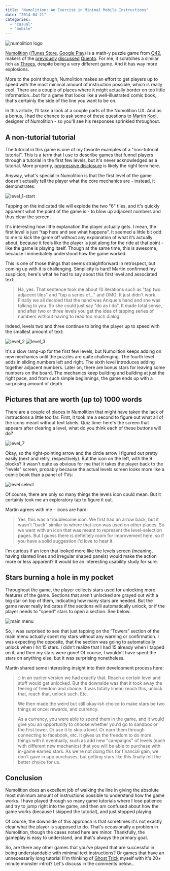 ```yaml
---
title: "Numolition: An Exercise in Minimal Mobile Instructions"
date: "2014-04-21"
categories: 
  - "casual"
  - "mobile"
---
```


![numolition logo](images/logo1.png)

[Numolition](http://www.numolition.com/) ([iTunes Store](https://itunes.apple.com/app/id824164747), [Google Play](https://play.google.com/store/apps/details?id=com.q42.numolition)) is a math-y puzzle game from [Q42](http://q42.com/), makers of the [previously](http://www.thatgamesux.com/post/quento-shaking-my-iphone-makes-me-sad) [discussed](http://www.thatgamesux.com/post/quento-when-a-title-screen-meets-a-tutorial) [Quento](http://quento.com/). For me, it scratches a similar itch as [Threes](http://asherv.com/threes/), despite being a very different game. And it has way more explosions.

More to the point though, Numolition makes an effort to get players up to speed with the most minimal amount of instruction possible, which is really cool. There are a couple of places where it might actually border on too little information...but for a game that looks like a well-illustrated comic book, that's certainly the side of the line you want to be on.

In this article, I'll take a look at a couple parts of the Numolition UX. And as a bonus, I had the chance to ask some of these questions to [Martin Kool](https://twitter.com/mrtnkl), designer of Numolition - so you'll see his responses sprinkled throughout.

## A non-tutorial tutorial

The tutorial in this game is one of my favorite examples of a "non-tutorial tutorial". This is a term that I use to describe games that funnel players through a tutorial in the first few levels, but it's never acknowledged as a tutorial. More properly, [progressive disclosure](https://en.wikipedia.org/wiki/Progressive_disclosure) is likely the right term here.

Anyway, what's special in Numolition is that the first level of the game doesn't actually tell the player what the core mechanics are - instead, it demonstrates:

![level_1-start](images/level_1-start.png)

Tapping on the indicated tile will explode the two "6" tiles, and it's quickly apparent what the point of the game is - to blow up adjacent numbers and thus clear the screen.

It's interesting how little explanation the player actually gets. I mean, the first level is just “tap here and see what happens”. It seemed a little bit odd to me to kick the game off without any explanation of what it’s actually about, because it feels like the player is just along for the ride at that point - like the game is playing itself. Though at the same time, this is awesome, because I immediately understood how the game worked.

This is one of those things that seems straightforward in retrospect, but coming up with it is challenging. Simplicity is hard! Martin confirmed my suspicion; here's what he had to say about this first level and associated text:

> Ha, yes. That sentence took me about 10 iterations such as "tap two adjacent tiles" and "tap a series of..." and OMG. It just didn't work. Finally we all decided that the hand was Anique's hand and she was talking to you. So she could just say "do as I do". It made total sense, and after two or three levels you get the idea of tapping series of numbers without having to read too much dialog.

Indeed, levels two and three continue to bring the player up to speed with the smallest amount of text:

![level_2](images/level_2.png)
![level_3](images/level_3.png)

It's a slow ramp-up for the first few levels, but Numolition keeps adding on new mechanics until the puzzles are quite challenging. The fourth level adds in sliding numbers left and right. The sixth level introduces adding together adjacent numbers. Later on, there are bonus stars for leaving some numbers on the board. The mechanics keep building and building at just the right pace, and from such simple beginnings, the game ends up with a surprising amount of depth.

## Pictures that are worth (up to) 1000 words

There are a couple of places in Numolition that might have taken the lack of instructions a little too far. First, it took me a second to figure out what all of the icons meant without text labels. Quiz time: here's the screen that appears after clearing a level, what do you think each of these buttons will do?

![level_7](images/level_7.png)

Okay, so the right-pointing arrow and the circle arrow I figured out pretty easily (next and retry, respectively). But the icon on the left, with the 9 blocks? It wasn't quite as obvious for me that it takes the player back to the "levels" screen, probably because the actual levels screen looks more like a comic book than a panel of TVs:

![level select](images/level-select.png)

Of course, there are only so many things the levels icon could mean. But it certainly took me an exploratory tap to figure it out.

Martin agrees with me - icons are hard:

> Yes, this was a troublesome icon. We first had an arrow back, but it wasn't "back" similar to where that icon was used on other places. So we went with an icon that was meant to represent the level-selection pages. But I guess there is definitely room for improvement here, so if you have a solid suggestion I'd love to hear it.

I'm curious if an icon that looked more like the levels screen (meaning, having slanted lines and irregular shaped panels) would make the action more or less apparent? It would be an interesting usability study for sure.

## Stars burning a hole in my pocket

Throughout the game, the player collects stars used for unlocking more features of the game. Sections that aren't unlocked are grayed out with a big star on top of them, indicating how many stars are needed. But the game never really indicates if the sections will automatically unlock, or if the player needs to "spend" stars to open a section. See below:

![main menu](images/main-menu.png)

So, I was surprised to see that just tapping on the “Towers” section of the main menu actually spent my stars without any warning or confirmation. I was expecting the opposite, that the section was going to automatically unlock when I hit 15 stars. I didn’t realize that I had 15 already when I tapped on it, and then my stars were gone! Of course, I wouldn’t have spent the stars on anything else, but it was surprising nonetheless.

Martin shared some interesting insight into their development process here:

> :) in an earlier version we had exactly that. Reach a certain level and stuff would get unlocked. But the downside was that it took away the feeling of freedom and choice. It was totally linear: reach this, unlock that, reach that, unlock such. Etc.
> 
> We then made the weird but still okay-ish choice to make stars be two things at once: rewards, and currency.
> 
> As a currency, you were able to spend them in the game, and it would give you an opportunity to choose whether you'd go to sandbox or the first tower. Or use it to skip a level. Or earn them through connecting to facebook, etc. It gives us the freedom to do more things with it eventually, such as add new "campaigns" of levels (each with different new mechanics) that you will be able to purchase with in-game earned stars. As we're not doing this for financial gain, we don't gave in app purchases, but getting stars like this finally felt the better choice for us.

## Conclusion

Numolition does an excellent job of walking the line in giving the absolute most minimum amount of instructions possible to understand how the game works. I have played through so many game tutorials where I lose patience and try to jump right into the game, and then am confused about how the game works (because I skipped the tutorial), and just stopped playing.

Of course, the downside of this approach is that sometimes it's not exactly clear what the player is supposed to do. That's occasionally a problem in Numolition, though the cases noted here are minor. Thankfully, the gameplay is easy to understand, and that's always the primary goal.

So, are there any other games that you've played that are successful in being understandable with minimal text instructions? Or games that have an unnecessarily long tutorial (I'm thinking of [Ghost Trick](http://www.thatgamesux.com/post/mobile-games-tutorials-should-fit-mobile-attention-spans) myself with it's 20+ minute monster intro)? Let's discuss in the comments below...
